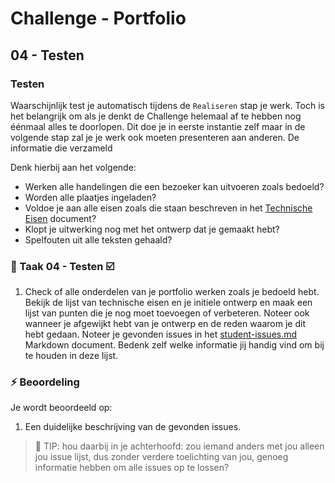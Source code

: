 # Challenge - Portfolio
## 04 - Testen

### Testen

Waarschijnlijk test je automatisch tijdens de `Realiseren` stap je werk. Toch is het belangrijk om als je denkt de Challenge helemaal af te hebben nog éénmaal alles te doorlopen. Dit doe je in eerste instantie zelf maar in de volgende stap zal je je werk ook moeten presenteren aan anderen. De informatie die verzameld 

 Denk hierbij aan het volgende:
* Werken alle handelingen die een bezoeker kan uitvoeren zoals bedoeld?
* Worden alle plaatjes ingeladen?
* Voldoe je aan alle eisen zoals die staan beschreven in het [Technische Eisen](technische-eisen.md) document?
* Klopt je uitwerking nog met het ontwerp dat je gemaakt hebt?
* Spelfouten uit alle teksten gehaald?

### :hammer: Taak 04 - Testen :ballot_box_with_check:

1. Check of alle onderdelen van je portfolio werken zoals je bedoeld hebt. Bekijk de lijst van technische eisen en je initiele ontwerp en maak een lijst van punten die je nog moet toevoegen of verbeteren. Noteer ook wanneer je afgewijkt hebt van je ontwerp en de reden waarom je dit hebt gedaan. Noteer je gevonden issues in het [student-issues.md](student-issues.md) Markdown document. Bedenk zelf welke informatie jij handig vind om bij te houden in deze lijst.

### :zap: Beoordeling

Je wordt beoordeeld op:  

1. Een duidelijke beschrijving van de gevonden issues.
> :rocket: TIP: hou daarbij in je achterhoofd: zou iemand anders met jou alleen jou issue lijst, dus zonder verdere toelichting van jou, genoeg informatie hebben om alle issues op te lossen?